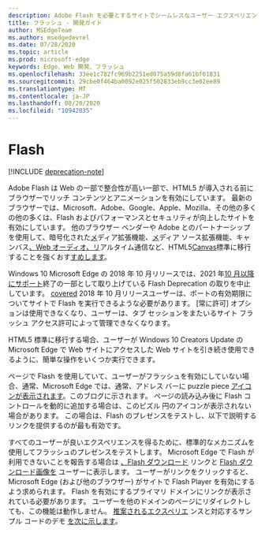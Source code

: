 ```yaml
---
description: Adobe Flash を必要とするサイトでシームレスなユーザー エクスペリエンスを提供します。
title: フラッシュ - 開発ガイド
author: MSEdgeTeam
ms.author: msedgedevrel
ms.date: 07/28/2020
ms.topic: article
ms.prod: microsoft-edge
keywords: Edge、Web 開発、フラッシュ
ms.openlocfilehash: 33ee1c782fc969b2251ed075a59d8fa61bf61831
ms.sourcegitcommit: 29cbe0f464ba0092e025f502833eb9cc3e02ee89
ms.translationtype: MT
ms.contentlocale: ja-JP
ms.lasthandoff: 08/20/2020
ms.locfileid: "10942035"
---
```

# Flash  

[!INCLUDE [deprecation-note](../../includes/legacy-edge-note.md)]  

Adobe Flash は Web の一部で整合性が高い一部で、HTML5 が導入される前にブラウザーでリッチ コンテンツとアニメーションを有効にしています。  最新のブラウザーでは、Microsoft、Adobe、Google、Apple、Mozilla、その他の多くの他の多くは、Flash およびパフォーマンスとセキュリティが向上したサイトを有効にしています。  他のブラウザー ベンダーや Adobe とのパートナーシップを使用して、暗号化された[メ](https://developer.microsoft.com/microsoft-edge/platform/status/encryptedmediaextensions)ディア拡張機能、[メ](https://developer.microsoft.com/microsoft-edge/platform/status/mediasourceextensions)ディア ソース拡張機能、キャンバス[、Web オーディオ、リ](https://developer.microsoft.com/microsoft-edge/platform/status/webaudioapi)アルタイム通信など、HTML5[Canvas](https://developer.microsoft.com/microsoft-edge/platform/status/canvas)標準に移行することを強くおす[すめします](https://developer.microsoft.com/microsoft-edge/platform/status/webrtcobjectrtcapi)。  

Windows 10 Microsoft Edge の 2018 年 10 月リリースでは、2021 年[10 月以降にサポート](https://theblog.adobe.com/adobe-flash-update)終了の一部として取り上げている Flash Deprecation の取りを中止しています。 [covered](https://blogs.windows.com/msedgedev/2017/07/25)  2018 年 10 月リリースユーザーは、ポートの有効期限についてサイトで Flash を実行できるような必要があります。 [常に許可] オプションは使用できなくなり、ユーザーは、タブ セッションをまたいるサイト フラッシュ アクセス許可によって管理できなくなります。  

HTML5 標準に移行する場合、ユーザーが Windows 10 Creators Update の Microsoft Edge で Web サイトにアクセスした Web サイトを引き続き使用できるように、簡単な操作をいくつか実行できます。  

ページで Flash を使用していて、ユーザーがフラッシュを有効にしていない場合、通常、Microsoft Edge では、通常、アドレス バーに puzzle piece [アイコンが表示されます](https://blogs.windows.com/msedgedev/2016/12/14)。このブログに示されます。  ページの読み込み後に Flash コントロールを動的に追加する場合は、このピズル 円のアイコンが表示されない場合があります。  この場合は、Flash のプレゼンスをテストし、以下で説明するリンクを提供するのが最も有効です。  

すべてのユーザーが良いエクスペリエンスを得るために、標準的なメカニズムを使用してフラッシュのプレゼンスをテストします。  Microsoft Edge で Flash が利用できないことを報告する場合は [、Flash ダウンロード](http://get.adobe.com/flashplayer) リンクと [Flash ダウンロード画像を](http://www.adobe.com/legal/permissions/icons-web-logos.html#flashplayer) ユーザーに表示します。  ユーザーがリンクをクリックすると、Microsoft Edge \(および他のブラウザー\) がサイトで Flash Player を有効にするよう求められます。  Flash を有効にするプライマリ ドメインにリンクが表示されている必要があります。  ユーザーを他のドメインのページにリダイレクトしても、この機能は動作しません。  [推案されるエクスペリエ](https://microsoftedge.github.io/MicrosoftEdge-Documentation/flashclicktorun) ンスと対応するサンプル コードのデモ [を次に示します](https://github.com/MicrosoftEdge/MicrosoftEdge-Documentation/tree/master/docs/flashclicktorun)。  
